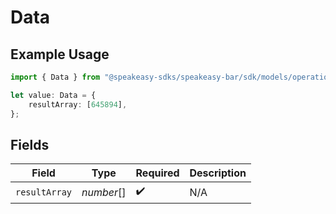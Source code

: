 # Data

## Example Usage

```typescript
import { Data } from "@speakeasy-sdks/speakeasy-bar/sdk/models/operations";

let value: Data = {
    resultArray: [645894],
};
```

## Fields

| Field              | Type               | Required           | Description        |
| ------------------ | ------------------ | ------------------ | ------------------ |
| `resultArray`      | *number*[]         | :heavy_check_mark: | N/A                |